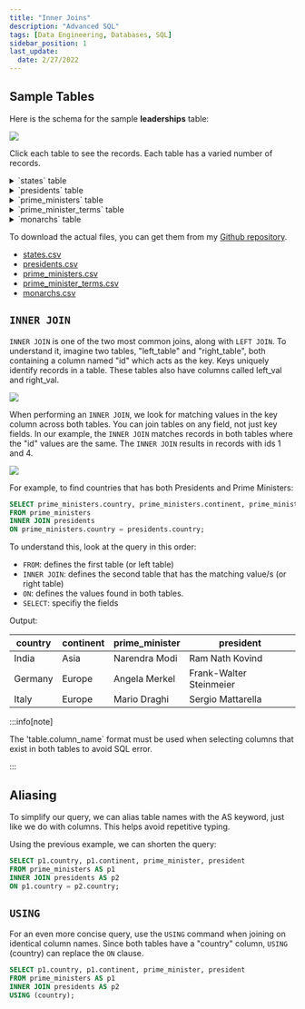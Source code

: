 ```yaml
---
title: "Inner Joins"
description: "Advanced SQL"
tags: [Data Engineering, Databases, SQL]
sidebar_position: 1
last_update:
  date: 2/27/2022
---
```



## Sample Tables

Here is the schema for the sample **leaderships** table:

<div class='img-center'>

![](/img/docs/sample-database-schemaaa.png)

</div>

Click each table to see the records. Each table has a varied number of records. 


<details>
    <summary>`states` table</summary>

| country        | indep_year |
|----------------|------------|
| USA            | 1776       |
| France         | 1789       |
| United Kingdom | 1707       |
| Canada         | 1867       |
| Australia      | 1901       |
| India          | 1947       |
| South Korea    | 1945       |
| Japan          | 660        |
| Germany        | 1871       |
| Italy          | 1861       |
| Brazil         | 1822       |
| Mexico         | 1821       |
| China          | 1949       |
| Russia         | 1991       |
| Egypt          | 1922       |
| South Africa   | 1910       |
| Nigeria        | 1960       |
| Argentina      | 1816       |

</details>


<details>
    <summary>`presidents` table</summary>

| country        | continent    | president                |
|----------------|--------------|--------------------------|
| USA            | North America| Joe Biden                |
| France         | Europe       | Emmanuel Macron          |
| South Korea    | Asia         | Moon Jae-in              |
| India          | Asia         | Ram Nath Kovind          |
| Germany        | Europe       | Frank-Walter Steinmeier  |
| Italy          | Europe       | Sergio Mattarella        |
| Brazil         | South America| Jair Bolsonaro           |
| Mexico         | North America| Andrés Manuel López Obrador|
| China          | Asia         | Xi Jinping               |
| Russia         | Europe       | Vladimir Putin           |


</details>


<details>
    <summary>`prime_ministers` table</summary>

| country        | continent    | prime_minister          |
|----------------|--------------|-------------------------|
| United Kingdom | Europe       | Boris Johnson           |
| Canada         | North America| Justin Trudeau          |
| Australia      | Oceania      | Scott Morrison          |
| India          | Asia         | Narendra Modi           |
| Japan          | Asia         | Yoshihide Suga          |
| Germany        | Europe       | Angela Merkel           |
| Italy          | Europe       | Mario Draghi            |
| South Africa   | Africa       | Cyril Ramaphosa         |
| New Zealand    | Oceania      | Jacinda Ardern          |
| Spain          | Europe       | Pedro Sánchez           |
| Belgium        | Europe       | Alexander De Croo       |
| Sweden         | Europe       | Stefan Löfven           |

</details>


<details>
    <summary>`prime_minister_terms` table</summary>

| prime_minister    | pm_start |
|-------------------|----------|
| Boris Johnson     | 2019     |
| Justin Trudeau    | 2015     |
| Scott Morrison    | 2018     |
| Narendra Modi     | 2014     |
| Narendra Modi     | 2019     |
| Yoshihide Suga    | 2020     |
| Angela Merkel     | 2005     |
| Angela Merkel     | 2009     |
| Angela Merkel     | 2013     |
| Angela Merkel     | 2017     |
| Mario Draghi      | 2021     |
| Cyril Ramaphosa   | 2018     |
| Jacinda Ardern    | 2017     |
| Pedro Sánchez     | 2018     |
| Alexander De Croo | 2020     |
| Stefan Löfven     | 2014     |
| Stefan Löfven     | 2018     |

</details>


<details>
    <summary>`monarchs` table</summary>

| country        | continent    | monarch              |
|----------------|--------------|----------------------|
| United Kingdom | Europe       | Queen Elizabeth II   |
| Japan          | Asia         | Emperor Naruhito     |
| Canada         | North America| Queen Elizabeth II   |
| Australia      | Oceania      | Queen Elizabeth II   |
| Belgium        | Europe       | King Philippe        |
| Spain          | Europe       | King Felipe VI       |
| Sweden         | Europe       | King Carl XVI Gustaf |
| Netherlands    | Europe       | King Willem-Alexander|
| Norway         | Europe       | King Harald V        |
| Denmark        | Europe       | Queen Margrethe II   |

</details>


To download the actual files, you can get them from my [Github repository](https://github.com/joseeden/joeden/tree/master/assets/datasets).

- [states.csv](@site/assets/datasets/world-leaders-database/states.csv)
- [presidents.csv](@site/assets/datasets/world-leaders-database/presidents.csv)
- [prime_ministers.csv](@site/assets/datasets/world-leaders-database/prime_ministers.csv)
- [prime_minister_terms.csv](@site/assets/datasets/world-leaders-database/prime_minister_terms.csv)
- [monarchs.csv](@site/assets/datasets/world-leaders-database/monarchs.csv)


## `INNER JOIN` 

`INNER JOIN` is one of the two most common joins, along with `LEFT JOIN`. To understand it, imagine two tables, "left_table" and "right_table", both containing a column named "id" which acts as the key. Keys uniquely identify records in a table. These tables also have columns called left_val and right_val. 

<div class='img-center'>

![](/img/docs/sample-table-for-inner-joinssss.png)

</div>

When performing an `INNER JOIN`, we look for matching values in the key column across both tables. You can join tables on any field, not just key fields. In our example, the `INNER JOIN` matches records in both tables where the "id" values are the same. The `INNER JOIN` results in records with ids 1 and 4.

<div class='img-center'>

![](/img/docs/sample-table-for-inner-joinssss-result.png)

</div>

For example, to find countries that has both Presidents and Prime Ministers:

```sql
SELECT prime_ministers.country, prime_ministers.continent, prime_minister, president
FROM prime_ministers
INNER JOIN presidents
ON prime_ministers.country = presidents.country;
```

To understand this, look at the query in this order:

- `FROM`: defines the first table (or left table)
- `INNER JOIN`: defines the second table that has the matching value/s (or right table)
- `ON`: defines the values found in both tables. 
- `SELECT`: specifiy the fields

Output: 

| country        | continent    | prime_minister          | president                |
|----------------|--------------|-------------------------|--------------------------|
| India          | Asia         | Narendra Modi           | Ram Nath Kovind          |
| Germany        | Europe       | Angela Merkel           | Frank-Walter Steinmeier  |
| Italy          | Europe       | Mario Draghi            | Sergio Mattarella        |

:::info[note]

The 'table.column_name` format must be used when selecting columns that exist in both tables to avoid SQL error.

:::

## Aliasing 

To simplify our query, we can alias table names with the AS keyword, just like we do with columns. This helps avoid repetitive typing. 

Using the previous example, we can shorten the query:

```sql
SELECT p1.country, p1.continent, prime_minister, president
FROM prime_ministers AS p1
INNER JOIN presidents AS p2 
ON p1.country = p2.country;
```

## `USING` 

For an even more concise query, use the `USING` command when joining on identical column names. Since both tables have a "country" column, `USING` (country) can replace the `ON` clause.

```sql
SELECT p1.country, p1.continent, prime_minister, president
FROM prime_ministers AS p1
INNER JOIN presidents AS p2 
USING (country);
```



